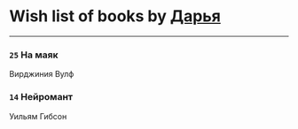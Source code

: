 # Wish list of books by [Дарья](http://vk.com/id17479508)
---

### `25` На маяк
Вирджиния Вулф

### `14` Нейромант
Уильям Гибсон

